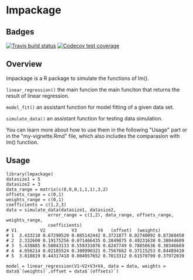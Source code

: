 # lmpackage

## Badges
<!-- badges: start -->
  [![Travis build status](https://travis-ci.com/lxfjwj/lmpackage.svg?branch=main)](https://travis-ci.com/lxfjwj/lmpackage)
  [![Codecov test coverage](https://codecov.io/gh/lxfjwj/lmpackage/branch/main/graph/badge.svg)](https://app.codecov.io/gh/lxfjwj/lmpackage?branch=main)
<!-- badges: end -->

## Overview
lmpackage is a R package to simulate the functions of lm().

```linear_regression()``` the main funcion the main funciton that returns the result of linear regression.

```model_fit()``` an assistant function for model fitting of a given data set.

```simulate_data()``` an assistant function for testing data simulation.

You can learn more about how to use them in the following "Usage" part or in the "my-vignette.Rmd" file, which also includes the comparasion with lm() function.

## Usage
```{r}
library(lmpackage)
datasize1 = 5
datasize2 = 3
data_range = matrix(c(0,0,0,1,1,1),3,2)
offsets_range = c(0,1)
weights_range = c(0,1)
coefficients = c(1,2,3)
data = simulate_data(datasize1, datasize2, 
                error_range = c(1,2), data_range, offsets_range, weights_range,
                coefficients)
# V1         V2          V3        V4   (offset)  (weights)
# 1  3.433210 0.67290520 0.085142442 0.3721877 0.02740092 0.87368450
# 2  2.332600 0.19175256 0.071466435 0.2849875 0.49231630 0.38044609
# 3  5.439885 0.58043133 0.559331076 0.6247749 0.78856636 0.38346669
# 4  4.056214 0.02185524 0.380990321 0.7567662 0.37115253 0.84489410
# 5  3.818819 0.44317418 0.004957652 0.7013312 0.61570799 0.37972039

model = linear_regression(V1~V2+V3+V4, data = data, weights = data$`(weights)`,offset = data$`(offsets)`)
```

